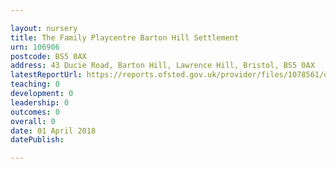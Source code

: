 ```yaml
---

layout: nursery
title: The Family Playcentre Barton Hill Settlement
urn: 106906
postcode: BS5 0AX
address: 43 Ducie Road, Barton Hill, Lawrence Hill, Bristol, BS5 0AX
latestReportUrl: https://reports.ofsted.gov.uk/provider/files/1078561/urn/106906.pdf
teaching: 0
development: 0
leadership: 0
outcomes: 0
overall: 0
date: 01 April 2018 
datePublish: 

---
```

